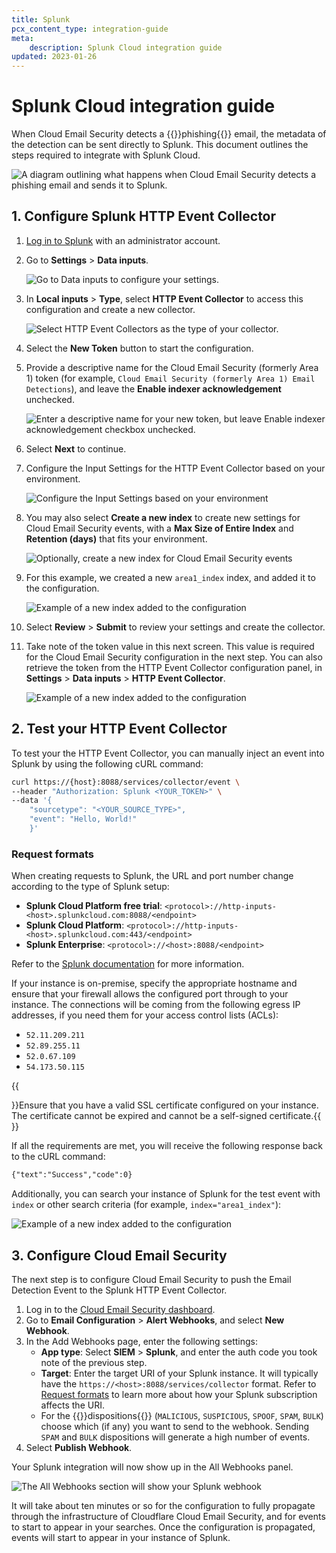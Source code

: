 ```yaml
---
title: Splunk
pcx_content_type: integration-guide
meta:
    description: Splunk Cloud integration guide
updated: 2023-01-26
---
```


# Splunk Cloud integration guide

When Cloud Email Security detects a {{<glossary-tooltip term_id="phishing">}}phishing{{</glossary-tooltip>}} email, the metadata of the detection can be sent directly to Splunk. This document outlines the steps required to integrate with Splunk Cloud.

![A diagram outlining what happens when Cloud Email Security detects a phishing email and sends it to Splunk.](/images/email-security/siem-integration/splunk/open-splunk.png)

## 1. Configure Splunk HTTP Event Collector

1. [Log in to Splunk](https://login.splunk.com/) with an administrator account.

2. Go to **Settings** > **Data inputs**.

    ![Go to Data inputs to configure your settings.](/images/email-security/siem-integration/splunk/step2-data-inputs.png)

3. In **Local inputs** > **Type**, select **HTTP Event Collector** to access this configuration and create a new collector.

    ![Select HTTP Event Collectors as the type of your collector.](/images/email-security/siem-integration/splunk/step3-type.png)

4. Select the **New Token** button to start the configuration.

5. Provide a descriptive name for the Cloud Email Security (formerly Area 1) token (for example, `Cloud Email Security (formerly Area 1) Email Detections`), and leave the **Enable indexer acknowledgement** unchecked.

    ![Enter a descriptive name for your new token, but leave Enable indexer acknowledgement checkbox unchecked.](/images/email-security/siem-integration/splunk/step5-token.png)

6. Select **Next** to continue.

7. Configure the Input Settings for the HTTP Event Collector based on your environment.

    ![Configure the Input Settings based on your environment](/images/email-security/siem-integration/splunk/step7-input-settings.png)

8. You may also select **Create a new index** to create new settings for Cloud Email Security events, with a **Max Size of Entire Index** and **Retention (days)** that fits your environment.

    ![Optionally, create a new index for Cloud Email Security events](/images/email-security/siem-integration/splunk/step8-new-index.png)

9. For this example, we created a new `area1_index` index, and added it to the configuration.

    ![Example of a new index added to the configuration](/images/email-security/siem-integration/splunk/step9-new-index.png)

10. Select **Review** > **Submit** to review your settings and create the collector.

11. Take note of the token value in this next screen. This value is required for the Cloud Email Security configuration in the next step. You can also retrieve the token from the HTTP Event Collector configuration panel, in **Settings** > **Data inputs** > **HTTP Event Collector**.

    ![Example of a new index added to the configuration](/images/email-security/siem-integration/splunk/step11-token-value.png)

## 2. Test your HTTP Event Collector

To test your the HTTP Event Collector, you can manually inject an event into Splunk by using the following cURL command:

```bash
curl https://{host}:8088/services/collector/event \
--header "Authorization: Splunk <YOUR_TOKEN>" \
--data '{
    "sourcetype": "<YOUR_SOURCE_TYPE>",
    "event": "Hello, World!"
    }'
```

### Request formats

When creating requests to Splunk, the URL and port number change according to the type of Splunk setup:
- **Splunk Cloud Platform free trial**: `<protocol>://http-inputs-<host>.splunkcloud.com:8088/<endpoint>`
- **Splunk Cloud Platform**: `<protocol>://http-inputs-<host>.splunkcloud.com:443/<endpoint>`
- **Splunk Enterprise**: `<protocol>://<host>:8088/<endpoint>`

Refer to the [Splunk documentation](https://docs.splunk.com/Documentation/Splunk/8.2.2/Data/UsetheHTTPEventCollector) for more information.

 If your instance is on-premise, specify the appropriate hostname and ensure that your firewall allows the configured port through to your instance. The connections will be coming from the following egress IP addresses, if you need them for your access control lists (ACLs):

- `52.11.209.211`
- `52.89.255.11`
- `52.0.67.109`
- `54.173.50.115`

{{<Aside type="note">}}Ensure that you have a valid SSL certificate configured on your instance. The certificate cannot be expired and cannot be a self-signed certificate.{{</Aside>}}

If all the requirements are met, you will receive the following response back to the cURL command:

```txt
{"text":"Success","code":0}
```

Additionally, you can search your instance of Splunk for the test event with `index` or other search criteria (for example, `index="area1_index"`):

![Example of a new index added to the configuration](/images/email-security/siem-integration/splunk/search-instance.png)


## 3. Configure Cloud Email Security

The next step is to configure Cloud Email Security to push the Email Detection Event to the Splunk HTTP Event Collector.

1. Log in to the [Cloud Email Security dashboard](https://horizon.area1security.com/).
2. Go to **Email Configuration** > **Alert Webhooks**, and select **New Webhook**.
3. In the Add Webhooks page, enter the following settings:
    - **App type**: Select **SIEM** > **Splunk**, and enter the auth code you took note of the previous step.
    - **Target**: Enter the target URI of your Splunk instance. It will typically have the `https://<host>:8088/services/collector` format. Refer to [Request formats](#request-formats) to learn more about how your Splunk subscription affects the URI.
    - For the {{<glossary-tooltip term_id="disposition">}}dispositions{{</glossary-tooltip>}} (`MALICIOUS`, `SUSPICIOUS`, `SPOOF`, `SPAM`, `BULK`) choose which (if any) you want to send to the webhook. Sending `SPAM` and `BULK` dispositions will generate a high number of events.
4. Select **Publish Webhook**.

Your Splunk integration will now show up in the All Webhooks panel.

![The All Webhooks section will show your Splunk webhook](/images/email-security/siem-integration/splunk/splunk-webhook-integrations.png)

It will take about ten minutes or so for the configuration to fully propagate through the infrastructure of Cloudflare Cloud Email Security, and for events to start to appear in your searches. Once the configuration is propagated, events will start to appear in your instance of Splunk.